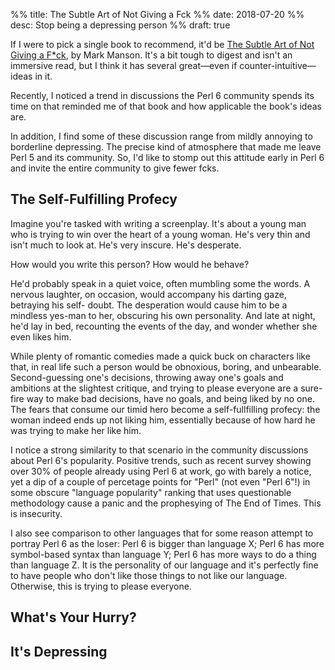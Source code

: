 %% title: The Subtle Art of Not Giving a Fck
%% date: 2018-07-20
%% desc: Stop being a depressing person
%% draft: true

If I were to pick a single book to recommend, it'd be
[The Subtle Art of Not Giving a F*ck](https://www.amazon.com/Subtle-Art-Not-Giving-Counterintuitive/dp/0062457713), by Mark Manson. It's a bit tough to
digest and isn't an immersive read, but I think it has several great—even if
counter-intuitive—ideas in it.

Recently, I noticed a trend in discussions the Perl 6 community spends its time on that reminded me of that book and how applicable the book's ideas are.

In addition, I find some of these discussion range from mildly annoying to borderline depressing. The precise kind of atmosphere that made me leave Perl 5 and its community. So, I'd like to stomp out this attitude early in Perl 6 and invite the entire community to give fewer fcks.

## The Self-Fulfilling Profecy

Imagine you're tasked with writing a screenplay. It's about a young man who is
trying to win over the heart of a young woman. He's very thin and isn't much to look at. He's very inscure. He's desperate.

How would you write this person? How would he behave?

He'd probably speak in a quiet voice, often mumbling some the words. A nervous
laughter, on occasion, would accompany his darting gaze, betraying his self-
doubt. The desperation would cause him to be a mindless yes-man to her,
obscuring his own personality. And late at night, he'd lay in bed, recounting
the events of the day, and wonder whether she even likes him.

While plenty of romantic comedies made a quick buck on characters like that, in
real life such a person would be obnoxious, boring, and unbearable. Second-guessing one's decisions, throwing away one's goals and ambitions at the
slightest critique, and trying to please everyone are a sure-fire way to make bad decisions, have no goals, and being liked by no one. The fears that consume our timid hero become a self-fullfilling profecy: the woman indeed ends up not liking him, essentially because of how hard he was trying to make her like him.

I notice a strong similarity to that scenario in the community discussions
about Perl 6's popularity. Positive trends, such as recent survey showing over
30% of people already using Perl 6 at work, go with barely a notice, yet a dip of a couple of percetage points for "Perl" (not even "Perl 6"!) in some obscure
"language popularity" ranking that uses questionable methodology cause a panic and the prophesying of The End of Times. This is insecurity.

I also see comparison to other languages that for some reason attempt to
portray Perl 6 as the loser: Perl 6 is bigger than language X; Perl 6 has more symbol-based syntax than language Y; Perl 6 has more ways to do a thing than
language Z. It is the personality of our language and it's perfectly fine to have people who don't like those things to not like our language. Otherwise, this is trying to please everyone.

## What's Your Hurry?


## It's Depressing





